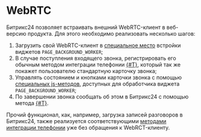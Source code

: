 # WebRTC

Битрикс24 позволяет встраивать внешний WebRTC-клиент в веб-версию продукта. Для этого необходимо реализовать несколько шагов:

1. Загрузить свой WebRTC-клиент в [специальное место](../universal/background-worker.md) встройки виджетов `PAGE_BACKGROUND_WORKER`;
2. В случае поступления входящего звонка, регистрировать его обычным методом интеграции телефонии [{#T}](../../telephony/telephony-external-call-register.md), который так же покажет пользователю стандартную карточку звонка;
3. Управлять состоянием и кнопками карточки звонка с помощью [специальных js-методов](../ui-interaction/page-background-worker/index.md), доступных для обработчика виджета `PAGE_BACKGROUND_WORKER`;
4. По завершении звонка сообщать об этом в Битрикс24 с помощью метода [{#T}](../../telephony/telephony-external-call-finish.md).

Прочий функционал, как, например, загрузка записей разговоров в Битрикс24, также реализуется соответствующими [методами интеграции телефонии](../../telephony/index.md) уже без обращения к WebRCT-клиенту.
